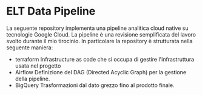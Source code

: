 # ELT Data Pipeline

La seguente repository implementa una pipeline analitica cloud native su tecnologie Google Cloud.
La pipeline è una revisione semplificata del lavoro svolto durante il mio tirocinio.
In particolare la repository è strutturata nella seguente maniera:
- terraform
Infrastructure as code che si occupa di gestire l'infrastruttura usata nel progetto
- Airflow
Definizione del DAG (Directed Acyclic Graph) per la gestione della pipeline.
- BigQuery
Trasformazioni dal dato grezzo fino al prodotto finale.



